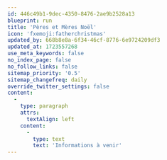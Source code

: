 ```yaml
---
id: 446c49b1-9dec-4350-8476-2ae9b2528a13
blueprint: run
title: 'Pères et Mères Noël'
icon: 'fxemoji:fatherchristmas'
updated_by: 668b8e8a-6f34-46cf-8776-6e9724209df3
updated_at: 1723557268
use_meta_keywords: false
no_index_page: false
no_follow_links: false
sitemap_priority: '0.5'
sitemap_changefreq: daily
override_twitter_settings: false
content:
  -
    type: paragraph
    attrs:
      textAlign: left
    content:
      -
        type: text
        text: 'Informations à venir'
---
```

